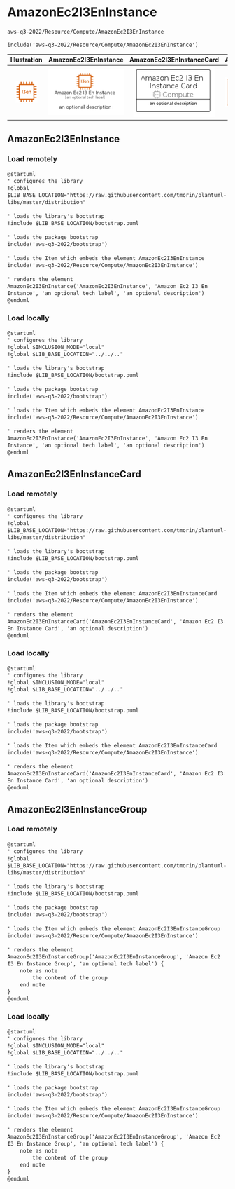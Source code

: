 # AmazonEc2I3EnInstance


```text
aws-q3-2022/Resource/Compute/AmazonEc2I3EnInstance
```

```text
include('aws-q3-2022/Resource/Compute/AmazonEc2I3EnInstance')
```



| Illustration | AmazonEc2I3EnInstance | AmazonEc2I3EnInstanceCard | AmazonEc2I3EnInstanceGroup |
| :---: | :---: | :---: | :---: |
| ![illustration for Illustration](../../../aws-q3-2022/Resource/Compute/AmazonEc2I3EnInstance.png) | ![illustration for AmazonEc2I3EnInstance](../../../aws-q3-2022/Resource/Compute/AmazonEc2I3EnInstance.Local.png) | ![illustration for AmazonEc2I3EnInstanceCard](../../../aws-q3-2022/Resource/Compute/AmazonEc2I3EnInstanceCard.Local.png) | ![illustration for AmazonEc2I3EnInstanceGroup](../../../aws-q3-2022/Resource/Compute/AmazonEc2I3EnInstanceGroup.Local.png) |




## AmazonEc2I3EnInstance

### Load remotely
```plantuml
@startuml
' configures the library
!global $LIB_BASE_LOCATION="https://raw.githubusercontent.com/tmorin/plantuml-libs/master/distribution"

' loads the library's bootstrap
!include $LIB_BASE_LOCATION/bootstrap.puml

' loads the package bootstrap
include('aws-q3-2022/bootstrap')

' loads the Item which embeds the element AmazonEc2I3EnInstance
include('aws-q3-2022/Resource/Compute/AmazonEc2I3EnInstance')

' renders the element
AmazonEc2I3EnInstance('AmazonEc2I3EnInstance', 'Amazon Ec2 I3 En Instance', 'an optional tech label', 'an optional description')
@enduml
```

### Load locally
```plantuml
@startuml
' configures the library
!global $INCLUSION_MODE="local"
!global $LIB_BASE_LOCATION="../../.."

' loads the library's bootstrap
!include $LIB_BASE_LOCATION/bootstrap.puml

' loads the package bootstrap
include('aws-q3-2022/bootstrap')

' loads the Item which embeds the element AmazonEc2I3EnInstance
include('aws-q3-2022/Resource/Compute/AmazonEc2I3EnInstance')

' renders the element
AmazonEc2I3EnInstance('AmazonEc2I3EnInstance', 'Amazon Ec2 I3 En Instance', 'an optional tech label', 'an optional description')
@enduml
```

## AmazonEc2I3EnInstanceCard

### Load remotely
```plantuml
@startuml
' configures the library
!global $LIB_BASE_LOCATION="https://raw.githubusercontent.com/tmorin/plantuml-libs/master/distribution"

' loads the library's bootstrap
!include $LIB_BASE_LOCATION/bootstrap.puml

' loads the package bootstrap
include('aws-q3-2022/bootstrap')

' loads the Item which embeds the element AmazonEc2I3EnInstanceCard
include('aws-q3-2022/Resource/Compute/AmazonEc2I3EnInstance')

' renders the element
AmazonEc2I3EnInstanceCard('AmazonEc2I3EnInstanceCard', 'Amazon Ec2 I3 En Instance Card', 'an optional description')
@enduml
```

### Load locally
```plantuml
@startuml
' configures the library
!global $INCLUSION_MODE="local"
!global $LIB_BASE_LOCATION="../../.."

' loads the library's bootstrap
!include $LIB_BASE_LOCATION/bootstrap.puml

' loads the package bootstrap
include('aws-q3-2022/bootstrap')

' loads the Item which embeds the element AmazonEc2I3EnInstanceCard
include('aws-q3-2022/Resource/Compute/AmazonEc2I3EnInstance')

' renders the element
AmazonEc2I3EnInstanceCard('AmazonEc2I3EnInstanceCard', 'Amazon Ec2 I3 En Instance Card', 'an optional description')
@enduml
```

## AmazonEc2I3EnInstanceGroup

### Load remotely
```plantuml
@startuml
' configures the library
!global $LIB_BASE_LOCATION="https://raw.githubusercontent.com/tmorin/plantuml-libs/master/distribution"

' loads the library's bootstrap
!include $LIB_BASE_LOCATION/bootstrap.puml

' loads the package bootstrap
include('aws-q3-2022/bootstrap')

' loads the Item which embeds the element AmazonEc2I3EnInstanceGroup
include('aws-q3-2022/Resource/Compute/AmazonEc2I3EnInstance')

' renders the element
AmazonEc2I3EnInstanceGroup('AmazonEc2I3EnInstanceGroup', 'Amazon Ec2 I3 En Instance Group', 'an optional tech label') {
    note as note
        the content of the group
    end note
}
@enduml
```

### Load locally
```plantuml
@startuml
' configures the library
!global $INCLUSION_MODE="local"
!global $LIB_BASE_LOCATION="../../.."

' loads the library's bootstrap
!include $LIB_BASE_LOCATION/bootstrap.puml

' loads the package bootstrap
include('aws-q3-2022/bootstrap')

' loads the Item which embeds the element AmazonEc2I3EnInstanceGroup
include('aws-q3-2022/Resource/Compute/AmazonEc2I3EnInstance')

' renders the element
AmazonEc2I3EnInstanceGroup('AmazonEc2I3EnInstanceGroup', 'Amazon Ec2 I3 En Instance Group', 'an optional tech label') {
    note as note
        the content of the group
    end note
}
@enduml
```

